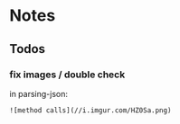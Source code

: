 # Notes


## Todos

### fix images / double check

in parsing-json:

```
![method calls](//i.imgur.com/HZ0Sa.png)
```
